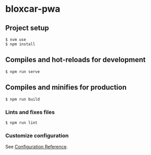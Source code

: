 # bloxcar-pwa

## Project setup

```
$ nvm use
$ npm install
```

## Compiles and hot-reloads for development

```
$ npm run serve
```

## Compiles and minifies for production

```
$ npm run build
```

### Lints and fixes files

```
$ npm run lint
```

### Customize configuration

See [Configuration Reference](https://cli.vuejs.org/config/).
